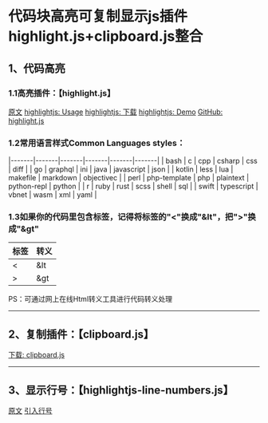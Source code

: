 
# 代码块高亮可复制显示js插件highlight.js+clipboard.js整合

## 1、代码高亮
### 1.1高亮插件：【highlight.js】
[原文](https://www.jb51.net/article/205778.htm)
[highlightjs: Usage](https://highlightjs.org/#usage)
[highlightjs: 下载](https://highlightjs.org/download)
[highlightjs: Demo](https://highlightjs.org/static/demo/)
[GitHub: highlight.js](https://github.com/highlightjs/highlight.js)

### 1.2常用语言样式Common Languages styles：
|-------|-------|-------|-------|-------|-------|
| bash | c | cpp | csharp | css | diff |
| go | graphql | ini | java | javascript | json |
| kotlin | less | lua | makefile | markdown | objectivec |
| perl | php-template | php | plaintext | python-repl | python |
| r | ruby | rust | scss | shell | sql |
| swift | typescript | vbnet | wasm | xml | yaml |


### 1.3如果你的代码里包含标签，记得将标签的"<"换成"&lt"，把">"换成"&gt"
| 标签 | 转义 |
|-------|-------|
| < | &lt |
| > | &gt |
PS：可通过网上在线Html转义工具进行代码转义处理

---  
## 2、复制插件：【clipboard.js】
[下载: clipboard.js](https://github.com/zenorocha/clipboard.js)


---  
## 3、显示行号：【highlightjs-line-numbers.js】
[原文](https://blog.csdn.net/qq_37177115/article/details/114028872)
[引入行号](https://github.com/wcoder/highlightjs-line-numbers.js)







